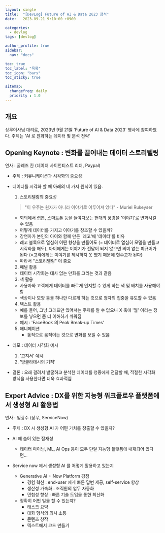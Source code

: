 ```yaml
---
layout: single
title:  "[DevLog] Future of AI & Data 2023 참석"
date:   2023-09-21 9:10:00 +0900

categories:
  - devlog
tags: [devlog]

author_profile: true
sidebar:
  nav: "docs"

toc: true
toc_label: "목록"
toc_icon: "bars"
toc_sticky: true

sitemap:
  changefreq: daily
  priority : 1.0
---
```


## 개요  
상무이사님 대리로, 2023년 9월 21일 'Future of AI & Data 2023' 행사에 참여하였다.
주제는 'AI 로 진화하는 데이터 및 분석 전략'

## Opening Keynote : 변화를 끌어내는 데이터 스토리텔링 
연사 : 굴레즈 칸 (데이터 사이언티스트 리더, Paypal)
- 주제 : 커뮤니케이션과 시각화의 중요성  

- 데이터를 시각화 할 때 아래의 네 가지 원칙이 있음. 
  1. 스토리텔링의 중요성  
    > "이 우주는 원자가 아니라 이야기로 이루어져 있다" - Muriel Rukeyser  
    - 회의에서 랩톱, 스마트폰 등을 들여다보는 현대의 풍경을 '이야기'로 변화시킬 수 있음  
    - 어떻게 데이터를 가지고 이야기를 창조할 수 있을까?  
    - 강연자가 본인의 아이와 함께 만든 '레고'에 '데이터'를 비유  
    - 레고 블록으로 열심히 어떤 형상을 만들어도 (= 데이터로 열심히 모델을 만들고 시각화를 해도), 아이에게는 이야기가 전달이 되지 않으면 의미 없는 피규어가 된다 (=고객에게는 이야기를 제시하지 못 했기 때문에 헛수고가 된다)  
    - 따라서 "스토리텔링" 이 중요  

  2. 패널 활용  
    - 데이터 시각화는 대사 없는 만화를 그리는 것과 같음  

  3. 색 활용  
    - 사용자와 고객에게 데이터를 빠르게 인지할 수 있게 하는 색 및 배치를 사용해야 함   
    - 색상이나 모양 등을 하나만 다르게 하는 것으로 청자의 집중을 유도할 수 있음   

  4. 텍스트 활용
    - 예를 들어, 그냥 그래프만 있어서는 주제를 알 수 없으나 X 축에 '월' 이라는 정보를 넣으면 좀 더 이해하기 쉬워짐  
    - 예시 : 'FaceBook 의 Peak Break-up Times'  

  5. 애니메이션
      - 동적으로 움직이는 것으로 변화를 보일 수 있음  

- 데모 : 데이터 시각화 예시    
  1. '고지서' 예시  
  2. '방글라데시의 기적'  

- 결론 : 오래 걸려서 발굴하고 분석한 데이터를 청중에게 전달할 때, 적절한 시각화 방식을 사용한다면 더욱 효과적임  

## Expert Advice : DX를 위한 지능형 워크플로우 플랫폼에서 생성형 AI 활용법  
연사 : 임광수 (상무, ServiceNow)
- 주제 : DX 시 생성형 AI 가 어떤 가치를 창출할 수 있을지?  

- AI 에 숨어 있는 잠재성
  - 데이터 마이닝, ML, AI Ops 등이 모두 단일 지능형 플랫폼에 내재되어 있다면...  

- Service now 에서 생성형 AI 를 어떻게 활용하고 있는지   
  - Generative AI + Now Platform 강점  
    - 경험 혁신 : end-user 에게 빠른 답변 제공, self-service 향상  
    - 생산성 가속화 : 조직원의 업무 자동화  
    - 민첩성 향상 : 빠른 기술 도입을 통한 최신화  
  - 정확히 어떤 일을 할 수 있는지?  
    - 태스크 요약  
    - 대화 형식의 의사 소통  
    - 콘텐츠 창작  
    - 텍스트에서 코드 만들기  
